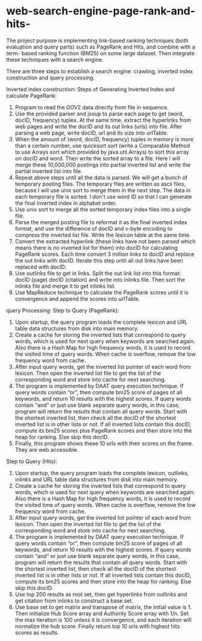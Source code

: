 # web-search-engine-page-rank-and-hits-

The project purpose is implementing link-based ranking techniques (both evaluation and query parts) such as PageRank and Hits, 
and combine with a term- based ranking function (BM25) on some large dataset. 
Then integrate these techniques with a search engine. 

There are three steps to establish a search engine: crawling, inverted index construction and query processing.

Inverted index construction:
Steps of Generating Inverted Index and calculate PageRank:
1. Program to read the GOV2 data directly from file in sequence.
2. Use the provided parser and jsoup to parse each page to get (word, docID, frequency) tuples. At the same time, extract the hyperlinks from web pages and write the docID and its out links (urls) into file. After parsing a web page, write docID, url and its size into urlTable.
3. When the amount of (word, docID, frequency) tuples in memory is more than a certain number, use quicksort sort (write a Comparable Method to use Arrays sort which provided by java.util.Arrays) to sort this array on docID and word. Then write the sorted array to a file. Here I will merge these 10,000,000 postings into partial inverted list and write the partial inverted list into file.
4. Repeat above steps until all the data is parsed. We will get a bunch of temporary posting files. The temporary files are written as ascii files, because I will use unix sort to merge them in the next step. The data in each temporary file is sorted. I don't use word ID so that I can generate the final inverted index in alphabet order.
5. Use unix sort to merge all the sorted temporary index files into a single file.
6. Parse the merged posting file to reformat it as the final inverted index format, and use the difference of docID and v-byte encoding to compress the inverted list file. Write the lexicon table at the same time.
7. Convert the extracted hyperlink (these links have not been parsed which means there is no inverted list for them) into docID for calculating PageRank scores. Each time convert 3 million links to docID and replace the out links with docID. Iterate this step until all out links have been replaced with docID.
8. Use outlinks file to get in links. Split the out link list into this format: docID (page) docID (citation) and write into inlinks file. Then sort the inlinks file and merge it to get inlinks list.
9. Use MapReduce technique to calculate the PageRank scores until it is convergence and append the scores into urlTable.

query Processing:
Step to Query (PageRank):
1. Upon startup, the query program loads the complete lexicon and URL table data structures from disk into main memory.
2. Create a cache for storing the inverted lists that correspond to query words, which is used for next query when keywords are searched again. Also there is a Hash Map for high frequency words, it is used to record the visited time of query words. When cache is overflow, remove the low frequency word from cache.
3. After input query words, get the inverted list pointer of each word from lexicon. Then open the inverted list file to get the list of the corresponding word and store into cache for next searching.
4. The program is implemented by DAAT query execution technique. If query words contain “or”, then compute bm25 score of pages of all keywords, and return 10 results with the highest scores. If query words contain “and” or just use blank separate query words, in this case, program will return the results that contain all query words. Start with the shortest inverted list, then check all the docID of the shortest inverted list is in other lists or not. If all inverted lists contain this docID, compute its bm25 scores plus PageRank scores and then store into the heap for ranking. Else skip this docID.
5. Finally, this program shows these 10 urls with their scores on the frame. They are web accessible.

Step to Query (Hits):
1. Upon startup, the query program loads the complete lexicon, outlinks, inlinks and URL table data structures from disk into main memory.
2. Create a cache for storing the inverted lists that correspond to query words, which is used for next query when keywords are searched again. Also there is a Hash Map for high frequency words, it is used to record the visited time of query words. When cache is overflow, remove the low frequency word from cache.
3. After input query words, get the inverted list pointer of each word from lexicon. Then open the inverted list file to get the list of the corresponding word and store into cache for next searching.
4. The program is implemented by DAAT query execution technique. If query words contain “or”, then compute bm25 score of pages of all keywords, and return 10 results with the highest scores. If query words contain “and” or just use blank separate query words, in this case, program will return the results that contain all query words. Start with the shortest inverted list, then check all the docID of the shortest inverted list is in other lists or not. If all inverted lists contain this docID, compute its bm25 scores and then store into the heap for ranking. Else skip this docID.
5. Use top 200 results as root set, then get hyperlinks from outlinks and get citation from inlinks to construct a base set.
6. Use base set to get matrix and transpose of matrix, the initial value is 1. Then initialize Hub Score array and Authority Score array with 1/n. Set the max iteration is 100 unless it is convergence, and each iteration will normalize the hub score. Finally return top 10 urls with highest hits scores as results.
